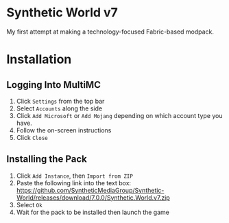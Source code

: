 # Synthetic World v7
My first attempt at making a technology-focused Fabric-based modpack.

# Installation
## Logging Into MultiMC
1) Click `Settings` from the top bar
2) Select `Accounts` along the side
3) Click `Add Microsoft` or `Add Mojang` depending on which account type you have.
4) Follow the on-screen instructions
5) Click `Close`

## Installing the Pack
1. Click `Add Instance`, then `Import from ZIP`
2. Paste the following link into the text box: https://github.com/SyntheticMediaGroup/Synthetic-World/releases/download/7.0.0/Synthetic.World.v7.zip
3. Select `Ok`
4. Wait for the pack to be installed then launch the game
